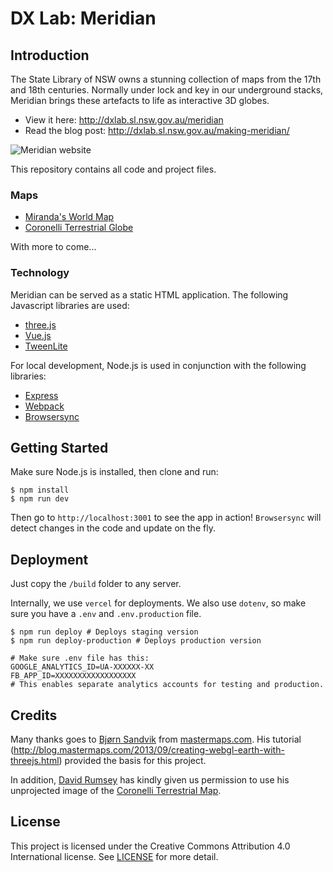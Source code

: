 # DX Lab: Meridian

## Introduction

The State Library of NSW owns a stunning collection of maps from the 17th and 18th centuries. Normally under lock and key in our underground stacks, Meridian brings these artefacts to life as interactive 3D globes.

- View it here: http://dxlab.sl.nsw.gov.au/meridian
- Read the blog post: http://dxlab.sl.nsw.gov.au/making-meridian/

![Meridian website](http://dxlab.sl.nsw.gov.au/meridian/images/screenshot.jpg)

This repository contains all code and project files.

### Maps

- [Miranda's World Map](http://digital.sl.nsw.gov.au/delivery/DeliveryManagerServlet?embedded=true&toolbar=false&dps_pid=IE3538803)
- [Coronelli Terrestrial Globe](http://digital.sl.nsw.gov.au/delivery/DeliveryManagerServlet?embedded=true&toolbar=false&dps_pid=IE3775803)

With more to come...

### Technology

Meridian can be served as a static HTML application. The following Javascript libraries are used:

- [three.js](https://threejs.org)
- [Vue.js](https://vuejs.org)
- [TweenLite](https://greensock.com/tweenlite)

For local development, Node.js is used in conjunction with the following libraries:

- [Express](https://expressjs.com/)
- [Webpack](https://webpack.js.org)
- [Browsersync](https://www.browsersync.io/)

## Getting Started

Make sure Node.js is installed, then clone and run:

```
$ npm install
$ npm run dev
```

Then go to `http://localhost:3001` to see the app in action! `Browsersync` will detect changes in the code and update on the fly.

## Deployment

Just copy the `/build` folder to any server.

Internally, we use `vercel` for deployments. We also use `dotenv`, so make sure you have a `.env` and `.env.production` file.

```
$ npm run deploy # Deploys staging version
$ npm run deploy-production # Deploys production version

# Make sure .env file has this:
GOOGLE_ANALYTICS_ID=UA-XXXXXX-XX
FB_APP_ID=XXXXXXXXXXXXXXXXXX
# This enables separate analytics accounts for testing and production.
```

## Credits

Many thanks goes to [Bjørn Sandvik](https://github.com/turban) from [mastermaps.com](http://mastermaps.com). His tutorial (http://blog.mastermaps.com/2013/09/creating-webgl-earth-with-threejs.html) provided the basis for this project.

In addition, [David Rumsey](https://www.davidrumsey.com/) has kindly given us permission to use his unprojected image of the [Coronelli Terrestrial Map](https://www.davidrumsey.com/luna/servlet/detail/RUMSEY~8~1~288576~90060319:Composite--Unprojected--Geographic-?qvq=w4s:/what%2FGlobe%2Bgores%2F;lc:RUMSEY~8~1&mi=5&trs=42#).

## License

This project is licensed under the Creative Commons Attribution 4.0 International license. See [LICENSE](LICENSE) for more detail.
